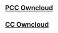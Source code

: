 
## [PCC Owncloud](https://github.com/dillisium/pcc/blob/main/commands.md)



## [CC Owncloud](https://github.com/dillisium/pcc/blob/main/cc/owncloudscript.md)


